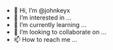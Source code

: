 - 👋 Hi, I’m @johnkeyx
- 👀 I’m interested in ...
- 🌱 I’m currently learning ...
- 💞️ I’m looking to collaborate on ...
- 📫 How to reach me ...

<!---
johnkeyx/johnkeyx is a ✨ special ✨ repository because its `README.md` (this file) appears on your GitHub profile.
You can click the Preview link to take a look at your changes.
--->
